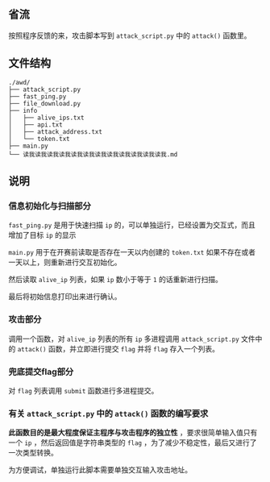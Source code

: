 



## 省流

按照程序反馈的来，攻击脚本写到 `attack_script.py` 中的 `attack()` 函数里。

## 文件结构

```
./awd/
├── attack_script.py
├── fast_ping.py
├── file_download.py
├── info
│   ├── alive_ips.txt
│   ├── api.txt
│   ├── attack_address.txt
│   └── token.txt
├── main.py
└── 读我读我读我读我读我读我读我读我读我读我读我读我.md
```

## 说明

### 信息初始化与扫描部分

 `fast_ping.py` 是用于快速扫描 `ip` 的，可以单独运行，已经设置为交互式，而且增加了目标 `ip` 的显示

 `main.py` 用于在开赛前读取是否存在一天以内创建的 `token.txt` 如果不存在或者一天以上，则重新进行交互初始化。

然后读取 `alive_ip` 列表，如果 `ip` 数小于等于 `1` 的话重新进行扫描。

最后将初始信息打印出来进行确认。

### 攻击部分

调用一个函数，对 `alive_ip` 列表的所有 `ip`  多进程调用 `attack_script.py` 文件中的 `attack()` 函数，并立即进行提交 `flag` 并将 `flag` 存入一个列表。



### 兜底提交flag部分

对 `flag` 列表调用 `submit` 函数进行多进程提交。



### 有关 `attack_script.py` 中的 `attack()` 函数的编写要求

**此函数目的是最大程度保证主程序与攻击程序的独立性** ，要求很简单输入值只有一个 `ip` ，然后返回值是字符串类型的 `flag` ，为了减少不稳定性，最后又进行了一次类型转换。

为方便调试，单独运行此脚本需要单独交互输入攻击地址。



 


